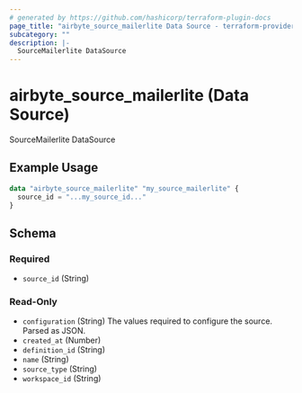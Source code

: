 ```yaml
---
# generated by https://github.com/hashicorp/terraform-plugin-docs
page_title: "airbyte_source_mailerlite Data Source - terraform-provider-airbyte"
subcategory: ""
description: |-
  SourceMailerlite DataSource
---
```


# airbyte_source_mailerlite (Data Source)

SourceMailerlite DataSource

## Example Usage

```terraform
data "airbyte_source_mailerlite" "my_source_mailerlite" {
  source_id = "...my_source_id..."
}
```

<!-- schema generated by tfplugindocs -->
## Schema

### Required

- `source_id` (String)

### Read-Only

- `configuration` (String) The values required to configure the source. Parsed as JSON.
- `created_at` (Number)
- `definition_id` (String)
- `name` (String)
- `source_type` (String)
- `workspace_id` (String)
